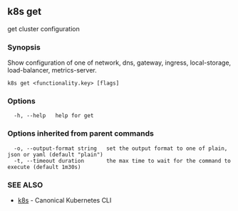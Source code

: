 ## k8s get

get cluster configuration

### Synopsis

Show configuration of one of network, dns, gateway, ingress, local-storage, load-balancer, metrics-server.

```
k8s get <functionality.key> [flags]
```

### Options

```
  -h, --help   help for get
```

### Options inherited from parent commands

```
  -o, --output-format string   set the output format to one of plain, json or yaml (default "plain")
  -t, --timeout duration       the max time to wait for the command to execute (default 1m30s)
```

### SEE ALSO

* [k8s](k8s.md)	 - Canonical Kubernetes CLI

